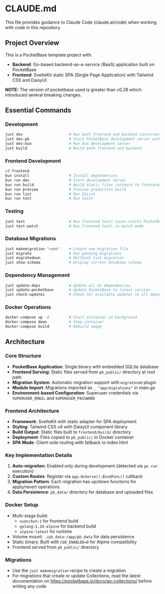 # CLAUDE.md

This file provides guidance to Claude Code (claude.ai/code) when working with code in this repository.

## Project Overview

This is a PocketBase template project with:
- **Backend**: Go-based backend-as-a-service (BaaS) application built on PocketBase
- **Frontend**: SvelteKit static SPA (Single Page Application) with Tailwind CSS and DaisyUI

**NOTE:** The version of pocketbase used is greater than v0.28 which introduced several breaking changes.

## Essential Commands

### Development
```bash
just dev                     # Run both frontend and backend concurrently
just dev-pb                  # Start PocketBase development server with --dev flag
just dev-bun                 # Run bun development server
just build                   # Build both frontend and backend
```

### Frontend Development
```bash
cd frontend
bun install                  # Install dependencies
bun run dev                  # Start development server
bun run build                # Build static files (outputs to frontend/build)
bun run preview              # Preview production build
bun run lint                 # Run ESLint
bun run test                 # Run tests
```

### Testing
```bash
just test                    # Run frontend tests (auto-starts PocketBase if needed)
just test-watch              # Run frontend tests in watch mode
```

### Database Migrations
```bash
just makemigration "name"    # Create new migration file
just migrate                 # Run pending migrations
just migratedown             # Rollback last migration
just show-schema             # Display current database schema
```

### Dependency Management
```bash
just update-deps             # Update all Go dependencies
just update-pocketbase       # Update PocketBase to latest version
just check-updates           # Check for available updates to all dependencies
```

### Docker Operations
```bash
docker-compose up -d         # Start container in background
docker-compose down          # Stop container
docker-compose build         # Rebuild image
```

## Architecture

### Core Structure
- **PocketBase Application**: Single binary with embedded SQLite database
- **Frontend Serving**: Static files served from `pb_public/` directory at root path
- **Migration System**: Automatic migration support with `migratecmd` plugin
- **Module Import**: Migrations imported as `_ "app/migrations"` in main.go
- **Environment-based Configuration**: Superuser credentials via `SUPERUSER_EMAIL` and `SUPERUSER_PASSWORD`

### Frontend Architecture
- **Framework**: SvelteKit with static adapter for SPA deployment
- **Styling**: Tailwind CSS v4 with DaisyUI component library
- **Build Output**: Static files built to `frontend/build/` directory
- **Deployment**: Files copied to `pb_public/` in Docker container
- **SPA Mode**: Client-side routing with fallback to index.html

### Key Implementation Details
1. **Auto-migration**: Enabled only during development (detected via `go run` execution)
2. **Custom Routes**: Register via `app.OnServe().BindFunc()` callback
3. **Migration Pattern**: Each migration has up/down functions for apply/revert operations
4. **Data Persistence**: `pb_data/` directory for database and uploaded files

### Docker Setup
- Multi-stage build: 
  - `oven/bun:1` for frontend build
  - `golang:1.24-alpine` for backend build
  - `alpine:latest` for runtime
- Volume mount: `./pb_data:/app/pb_data` for data persistence
- Static binary: Built with `CGO_ENABLED=0` for Alpine compatibility
- Frontend served from `pb_public/` directory

### Migrations
- Use the `just makemigration` recipe to create a migration
- For migrations that create or update Collections, read the latest documentation on https://pocketbase.io/docs/go-collections/ before writing any code
